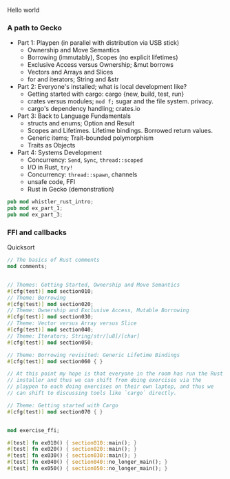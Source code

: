 Hello world

### A path to Gecko

* Part 1: Playpen (in parallel with distribution via USB stick)
  * Ownership and Move Semantics
  * Borrowing (immutably), Scopes (no explicit lifetimes)
  * Exclusive Access versus Ownership; &mut borrows
  * Vectors and Arrays and Slices
  * for and iterators; String and &str
* Part 2: Everyone's installed; what is local development like?
  * Getting started with cargo: cargo {new, build, test, run}
  * crates versus modules; `mod f;` sugar and the file system. privacy.
  * cargo's dependency handling; crates.io
* Part 3: Back to Language Fundamentals
  * structs and enums; Option and Result
  * Scopes and Lifetimes. Lifetime bindings. Borrowed return values.
  * Generic items; Trait-bounded polymorphism
  * Traits as Objects
* Part 4: Systems Development
  * Concurrency: `Send`, `Sync`, `thread::scoped`
  * I/O in Rust, `try!`
  * Concurrency: `thread::spawn`, channels
  * unsafe code, FFI
  * Rust in Gecko (demonstration)

```rust
pub mod whistler_rust_intro;
pub mod ex_part_1;
pub mod ex_part_3;
```

### FFI and callbacks

Quicksort

```rust
// The basics of Rust comments
mod comments;


// Themes: Getting Started, Ownership and Move Semantics
#[cfg(test)] mod section010;
// Theme: Borrowing
#[cfg(test)] mod section020;
// Theme: Ownership and Exclusive Access, Mutable Borrowing
#[cfg(test)] mod section030;
// Theme: Vector versus Array versus Slice
#[cfg(test)] mod section040;
// Theme: Iterators; String/str/[u8]/[char]
#[cfg(test)] mod section050;

// Theme: Borrowing revisited: Generic Lifetime Bindings
#[cfg(test)] mod section060 { }

// At this point my hope is that everyone in the room has run the Rust
// installer and thus we can shift from doing exercises via the
// playpen to each doing exercises on their own laptop, and thus we
// can shift to discussing tools like `cargo` directly.

// Theme: Getting started with Cargo
#[cfg(test)] mod section070 { }


mod exercise_ffi;

#[test] fn ex010() { section010::main(); }
#[test] fn ex020() { section020::main(); }
#[test] fn ex030() { section030::main(); }
#[test] fn ex040() { section040::no_longer_main(); }
#[test] fn ex050() { section050::no_longer_main(); }
```
